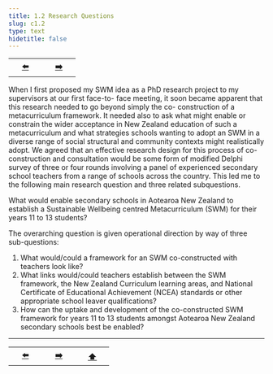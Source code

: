 ```yaml
---
title: 1.2 Research Questions
slug: c1.2
type: text
hidetitle: false
---
```


<table><tr>
 <th scope="col" style="width: 50px;"><a href="/en/thesis/c1.1/">⬅️</a></th>
 <th scope="col" style="width: 50px;"><a href="/en/thesis/c1.3/">➡️</a></th>  
</tr></table>

When I first proposed my SWM idea as a PhD research project to my supervisors at our first face-to-
face meeting, it soon became apparent that this research needed to go beyond simply the co-
construction of a metacurriculum framework. It needed also to ask what might enable or constrain 
the wider acceptance in New Zealand education of such a metacurriculum and what strategies schools 
wanting to adopt an SWM in a diverse range of social structural and community contexts might 
realistically adopt. We agreed that an effective research design for this process of co-construction and 
consultation would be some form of modified Delphi survey of three or four rounds involving a panel 
of experienced secondary school teachers from a range of schools across the country. This led me to 
the following main research question and three related subquestions. 

What would enable secondary schools in Aotearoa New Zealand to establish a 
Sustainable Wellbeing centred Metacurriculum (SWM) for their years 11 to 13 
students? 

The overarching question is given operational direction by way of three sub-questions: 

1. What would/could a framework for an SWM co-constructed with teachers look like? 
2. What links would/could teachers establish between the SWM framework, the New Zealand 
Curriculum learning areas, and National Certificate of Educational Achievement (NCEA) 
standards or other appropriate school leaver qualifications? 
3. How can the uptake and development of the co-constructed SWM framework for years 11 to 13 
students amongst Aotearoa New Zealand secondary schools best be enabled? 


<hr>
<table><tr>
 <th scope="col" style="width: 50px;"><a href="/en/thesis/c1.1">⬅️</a></th>
 <th scope="col" style="width: 50px;"><a href="/en/thesis/c1.3">➡️</a></th>
 <th scope="col" style="width: 50px;"><a href="/en/thesis/c1.2">⬆️</a></th>   
</tr></table>
